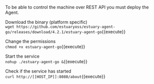 To be able to control the machine over REST API you must deploy the Agent.

Download the binary (platform specific)    
`wget https://github.com/estuaryoss/estuary-agent-go/releases/download/4.2.1/estuary-agent-go`{{execute}}

Change the permissions  
`chmod +x estuary-agent-go`{{execute}}

Start the service  
`nohup ./estuary-agent-go &`{{execute}}

Check if the service has started  
`curl http://[[HOST_IP]]:8080/about`{{execute}}

